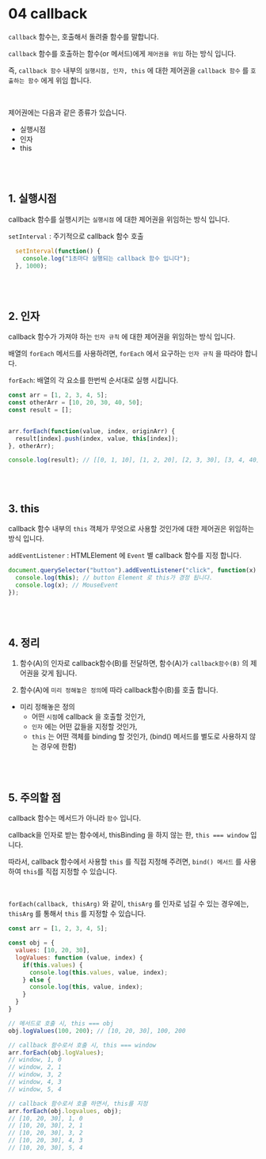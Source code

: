 # 04 callback

``callback`` 함수는, 호출해서 돌려줄 함수를 말합니다.

``callback`` 함수를 호출하는 함수(or 메서드)에게 ``제어권을 위임`` 하는 방식 입니다.

즉, ``callback 함수`` 내부의 ``실행시점, 인자, this`` 에 대한 제어권을 ``callback 함수`` 를 ``호출하는 함수`` 에게 위임 합니다.

<br/>

제어권에는 다음과 같은 종류가 있습니다.
* 실행시점
* 인자
* this


<br/><br/>


## 1. 실행시점

callback 함수를 실행시키는 ``실행시점`` 에 대한 제어권을 위임하는 방식 입니다.

``setInterval`` : 주기적으로 callback 함수 호출

```javascript
  setInterval(function() {
    console.log("1초마다 실행되는 callback 함수 입니다");
  }, 1000);
```


<br/><br/>


## 2. 인자

callback 함수가 가져야 하는 ``인자 규칙`` 에 대한 제어권을 위임하는 방식 입니다.

배열의 ``forEach`` 메서드를 사용하려면, ``forEach`` 에서 요구하는 ``인자 규칙`` 을 따라야 합니다.

``forEach``: 배열의 각 요소를 한번씩 순서대로 실행 시킵니다.

```javascript
const arr = [1, 2, 3, 4, 5];
const otherArr = [10, 20, 30, 40, 50];
const result = [];


arr.forEach(function(value, index, originArr) {
  result[index].push(index, value, this[index]);
}, otherArr);

console.log(result); // [[0, 1, 10], [1, 2, 20], [2, 3, 30], [3, 4, 40], [4, 5, 50]];
```


<br/><br/>


## 3. this

callback 함수 내부의 ``this`` 객체가 무엇으로 사용할 것인가에 대한 제어권은 위임하는 방식 입니다.

``addEventListener`` : HTMLElement 에 ``Event`` 별 callback 함수를 지정 합니다.

```javascript
document.querySelector("button").addEventListener("click", function(x) {
  console.log(this); // button Element 로 this가 경정 됩니다.
  console.log(x); // MouseEvent
});
```


<br/><br/>


## 4. 정리

1. 함수(A)의 인자로 callback함수(B)를 전달하면, 함수(A)가 ``callback함수(B)`` 의 제어권을 갖게 됩니다.

2. 함수(A)에 ``미리 정해놓은 정의``에 따라 callback함수(B)를 호출 합니다.

* 미리 정해놓은 정의
  * 어떤 ``시점``에 callback 을 호출할 것인가,
  * ``인자`` 에는 어떤 값들을 지정할 것인가,
  * ``this`` 는 어떤 객체를 binding 할 것인가, (bind() 메서드를 별도로 사용하지 않는 경우에 한함)


<br><br/>


## 5. 주의할 점

callback 함수는 메서드가 아니라 ``함수`` 입니다.

callback을 인자로 받는 함수에서, thisBinding 을 하지 않는 한, ``this === window`` 입니다.

따라서, callback 함수에서 사용할 ``this`` 를 직접 지정해 주려면, ``bind() 메서드`` 를 사용하여 ``this``를 직접 지정할 수 있습니다.

<br>

``forEach(callback, thisArg)`` 와 같이, ``thisArg`` 를 인자로 넘길 수 있는 경우에는, ``thisArg`` 를 통해서 ``this`` 를 지정할 수 있습니다.

```javascript
const arr = [1, 2, 3, 4, 5];

const obj = {
  values: [10, 20, 30],
  logValues: function (value, index) {
    if(this.values) {
      console.log(this.values, value, index);
    } else {
      console.log(this, value, index);
    }
  }
}

// 메서드로 호출 시, this === obj
obj.logValues(100, 200); // [10, 20, 30], 100, 200

// callback 함수로서 호출 시, this === window
arr.forEach(obj.logValues); 
// window, 1, 0
// window, 2, 1
// window, 3, 2
// window, 4, 3
// window, 5, 4

// callback 함수로서 호출 하면서, this를 지정
arr.forEach(obj.logvalues, obj);
// [10, 20, 30], 1, 0
// [10, 20, 30], 2, 1
// [10, 20, 30], 3, 2
// [10, 20, 30], 4, 3
// [10, 20, 30], 5, 4
```